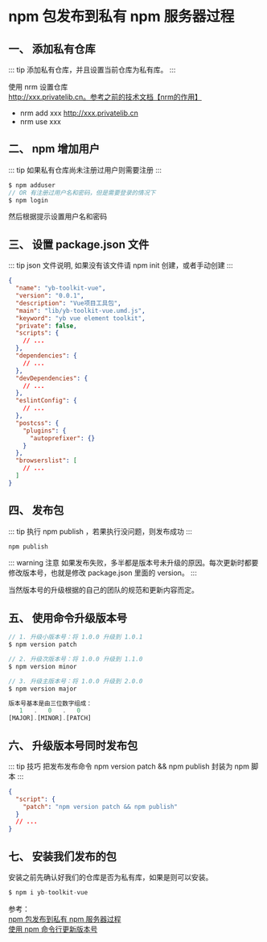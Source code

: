 # npm 包发布到私有 npm 服务器过程

## 一、 添加私有仓库

::: tip
添加私有仓库，并且设置当前仓库为私有库。
:::

使用 nrm 设置仓库 http://xxx.privatelib.cn。参考之前的技术文档【nrm的作用】

- nrm add xxx http://xxx.privatelib.cn
- nrm use xxx

## 二、 npm 增加用户

::: tip
如果私有仓库尚未注册过用户则需要注册
:::

```js
$ npm adduser
// OR 有注册过用户名和密码，但是需要登录的情况下
$ npm login
```

然后根据提示设置用户名和密码

## 三、 设置 package.json 文件

::: tip
json 文件说明, 如果没有该文件请 npm init 创建，或者手动创建
:::

```json
{
  "name": "yb-toolkit-vue",
  "version": "0.0.1",
  "description": "Vue项目工具包",
  "main": "lib/yb-toolkit-vue.umd.js",
  "keyword": "yb vue element toolkit",
  "private": false,
  "scripts": {
    // ...
  },
  "dependencies": {
    // ...
  },
  "devDependencies": {
    // ...
  },
  "eslintConfig": {
    // ...
  },
  "postcss": {
    "plugins": {
      "autoprefixer": {}
    }
  },
  "browserslist": [
    // ...
  ]
}
```

## 四、 发布包

::: tip
执行 npm publish ，若果执行没问题，则发布成功
:::

```js
npm publish
```

::: warning 注意
如果发布失败，多半都是版本号未升级的原因。每次更新时都要修改版本号，也就是修改 package.json 里面的 version。
:::

当然版本号的升级根据的自己的团队的规范和更新内容而定。

## 五、 使用命令升级版本号

```js
// 1. 升级小版本号：将 1.0.0 升级到 1.0.1
$ npm version patch

// 2. 升级次版本号：将 1.0.0 升级到 1.1.0
$ npm version minor

// 3. 升级主版本号：将 1.0.0 升级到 2.0.0
$ npm version major
```

```jsx
版本号基本是由三位数字组成：
   1   .   0   .   0
[MAJOR].[MINOR].[PATCH]
```

## 六、 升级版本号同时发布包

::: tip 技巧
把发布发布命令 npm version patch && npm publish 封装为 npm 脚本
:::

```json
{
  "script": {
    "patch": "npm version patch && npm publish"
  }
  // ...
}
```

## 七、 安装我们发布的包

安装之前先确认好我们的仓库是否为私有库，如果是则可以安装。

```js
$ npm i yb-toolkit-vue
```

参考：<br />
<a href="https://blog.csdn.net/qq_34510843/article/details/125251921" target="_blank">npm 包发布到私有 npm 服务器过程</a><br />
<a href="https://segmentfault.com/a/1190000039790154" target="_blank">使用 npm 命令行更新版本号</a><br />
